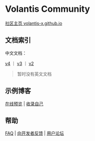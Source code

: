 # Volantis Community

[社区主页 volantis-x.github.io](https://volantis-x.github.io)

## 文档索引

中文文档：

[v4](https://volantis-x.github.io/getting-started/) ｜ [v3](https://volantis-x.github.io/v3/getting-started/) ｜ [v2](https://volantis-x.github.io/v2/getting-started/)

> 暂时没有英文文档

## 示例博客

[在线预览](https://volantis-x.github.io/examples/) | [收录自己](https://github.com/volantis-x/examples/issues/)

## 帮助

[FAQ](https://volantis-x.github.io/faqs/) | [向开发者反馈](https://github.com/volantis-x/hexo-theme-volantis/issues/) | [用户论坛](https://github.com/volantis-x/community/issues/)
